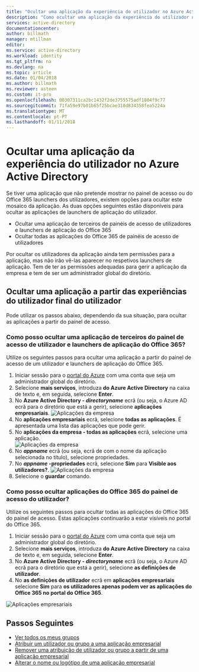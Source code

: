 ```yaml
---
title: "Ocultar uma aplicação da experiência do utilizador no Azure Active Directory | Microsoft Docs"
description: "Como ocultar uma aplicação da experiência do utilizador no painel de acesso do Azure Active Directory ou Office 365 launchers."
services: active-directory
documentationcenter: 
author: billmath
manager: mtillman
editor: 
ms.service: active-directory
ms.workload: identity
ms.tgt_pltfrm: na
ms.devlang: na
ms.topic: article
ms.date: 01/04/2018
ms.author: billmath
ms.reviewer: asteen
ms.custom: it-pro
ms.openlocfilehash: 00307311ca2bc1432f2de3755575adf1804f9c77
ms.sourcegitcommit: 71fa59e97b01b65f25bcae318d834358fea5224a
ms.translationtype: MT
ms.contentlocale: pt-PT
ms.lasthandoff: 01/11/2018
---
```

# <a name="hide-an-application-from-users-experience-in-azure-active-directory"></a>Ocultar uma aplicação da experiência do utilizador no Azure Active Directory

Se tiver uma aplicação que não pretende mostrar no painel de acesso ou do Office 365 launchers dos utilizadores, existem opções para ocultar este mosaico da aplicação.  As duas opções seguintes estão disponíveis para ocultar as aplicações de launchers de aplicação do utilizador.

- Ocultar uma aplicação de terceiros de painéis de acesso de utilizadores e launchers de aplicação do Office 365
- Ocultar todas as aplicações do Office 365 de painéis de acesso de utilizadores

Por ocultar os utilizadores da aplicação ainda tem permissões para a aplicação, mas não irão vê-las aparecer no respetivos launchers de aplicação. Tem de ter as permissões adequadas para gerir a aplicação da empresa e tem de ser um administrador global do diretório.


## <a name="hiding-an-application-from-users-end-user-experiences"></a>Ocultar uma aplicação a partir das experiências do utilizador final do utilizador
Pode utilizar os passos abaixo, dependendo da sua situação, para ocultar as aplicações a partir do painel de acesso.

### <a name="how-do-i-hide-a-third-party-app-from-users-access-panel-and-o365-app-launchers"></a>Como posso ocultar uma aplicação de terceiros do painel de acesso de utilizador e launchers de aplicação do Office 365?
Utilize os seguintes passos para ocultar uma aplicação a partir do painel de acesso de um utilizador e launchers de aplicação do Office 365.

1.  Iniciar sessão para o [portal do Azure](https://portal.azure.com) com uma conta que seja um administrador global do diretório.
2.  Selecione **mais serviços**, introduza **do Azure Active Directory** na caixa de texto e, em seguida, selecione **Enter**.
3.  No **Azure Active Directory - *directoryname***  ecrã (ou seja, o Azure AD ecrã para o diretório que está a gerir), selecione **aplicações empresariais**.
![Aplicações da empresa](media/active-directory-coreapps-hide-third-party-app/app1.png)
4.  No **aplicações empresariais** ecrã, selecione **todas as aplicações**. É apresentada uma lista das aplicações que pode gerir.
5.  No **aplicações da empresa - todas as aplicações** ecrã, selecione uma aplicação.</br>
![Aplicações da empresa](media/active-directory-coreapps-hide-third-party-app/app2.png)
6.  No ***appname*** ecrã (ou seja, ecrã de com o nome da aplicação selecionada no título), selecione propriedades.
7.  No  ***appname* -propriedades** ecrã, selecione **Sim** para **Visible aos utilizadores?**.
![Aplicações da empresa](media/active-directory-coreapps-hide-third-party-app/app3.png)
8.  Selecione o **guardar** comando.

### <a name="how-do-i-hide-office-365-applications-from-users-access-panel"></a>Como posso ocultar aplicações do Office 365 do painel de acesso do utilizador?

Utilize os seguintes passos para ocultar todas as aplicações do Office 365 do painel de acesso. Estas aplicações continuarão a estar visíveis no portal do Office 365.

1.  Iniciar sessão para o [portal do Azure](https://portal.azure.com) com uma conta que seja um administrador global do diretório.
2.  Selecione **mais serviços**, introduza **do Azure Active Directory** na caixa de texto e, em seguida, selecione **Enter**.
3.  No **Azure Active Directory - *directoryname***  ecrã (ou seja, o Azure AD ecrã para o diretório que está a gerir), selecione **as definições de utilizador**.
4.  No **as definições de utilizador** ecrã em **aplicações empresariais** selecione **Sim** para **os utilizadores apenas podem ver as aplicações do Office 365 no portal do Office 365**.

![Aplicações empresariais](media/active-directory-coreapps-hide-third-party-app/apps4.png)

## <a name="next-steps"></a>Passos Seguintes
* [Ver todos os meus grupos](active-directory-groups-view-azure-portal.md)
* [Atribuir um utilizador ou grupo a uma aplicação empresarial](active-directory-coreapps-assign-user-azure-portal.md)
* [Remover uma atribuição de utilizador ou grupo a partir de uma aplicação empresarial](active-directory-coreapps-remove-assignment-azure-portal.md)
* [Alterar o nome ou logótipo de uma aplicação empresarial](active-directory-coreapps-change-app-logo-user-azure-portal.md)


